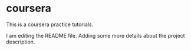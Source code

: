 # coursera
This is a coursera practice tutorials.

I am editing the README file. Adding some more details about the project description.
